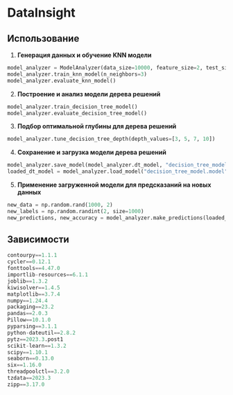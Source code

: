 # DataInsight

## Использование

1. **Генерация данных и обучение KNN модели**

```python
model_analyzer = ModelAnalyzer(data_size=10000, feature_size=2, test_size=0.2, random_state=42)
model_analyzer.train_knn_model(n_neighbors=3)
model_analyzer.evaluate_knn_model()
```
   
2. **Построение и анализ модели дерева решений**
```python
model_analyzer.train_decision_tree_model()
model_analyzer.evaluate_decision_tree_model()
```

3. **Подбор оптимальной глубины для дерева решений**
```python
model_analyzer.tune_decision_tree_depth(depth_values=[3, 5, 7, 10])
```

4. **Сохранение и загрузка модели дерева решений**
```python
model_analyzer.save_model(model_analyzer.dt_model, "decision_tree_model.model")
loaded_dt_model = model_analyzer.load_model("decision_tree_model.model")
```

5. **Применение загруженной модели для предсказаний на новых данных**
```python
new_data = np.random.rand(1000, 2)
new_labels = np.random.randint(2, size=1000)
new_predictions, new_accuracy = model_analyzer.make_predictions(loaded_dt_model, new_data, y_true=new_labels)
```
## Зависимости
```python
contourpy==1.1.1
cycler==0.12.1
fonttools==4.47.0
importlib-resources==6.1.1
joblib==1.3.2
kiwisolver==1.4.5
matplotlib==3.7.4
numpy==1.24.4
packaging==23.2
pandas==2.0.3
Pillow==10.1.0
pyparsing==3.1.1
python-dateutil==2.8.2
pytz==2023.3.post1
scikit-learn==1.3.2
scipy==1.10.1
seaborn==0.13.0
six==1.16.0
threadpoolctl==3.2.0
tzdata==2023.3
zipp==3.17.0
```


